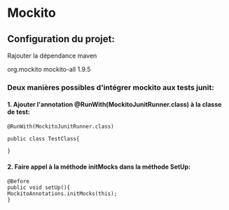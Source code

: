 # Mockito

## Configuration du projet:

Rajouter la dépendance maven


<dependency>
<groupid>org.mockito</groupid>
<artifactid>mockito-all</artifactid>
<version>1.9.5</version>
</dependency>

### Deux manières possibles d'intégrer mockito aux tests junit: 

#### 1. Ajouter l'annotation @RunWith(MockitoJunitRunner.class) à la classe de test:

    @RunWith(MockitoJunitRunner.class)
    
    public class TestClass{
    
    }
    
#### 2. Faire appel à la méthode initMocks dans la méthode SetUp:

    @Before
    public void setUp(){
    MockitoAnnotations.initMocks(this);
    }
    